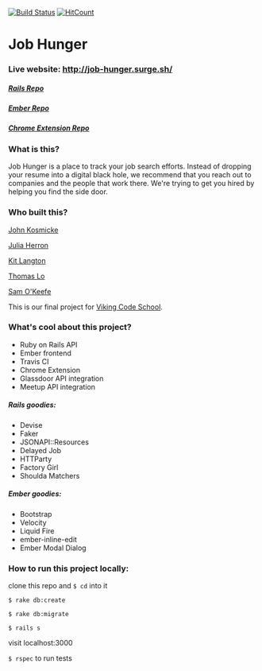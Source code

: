 [![Build Status](https://travis-ci.org/kitlangton/job_hunger_rails.png?branch=master)](https://travis-ci.org/kitlangton/job_hunger_rails)
[![HitCount](https://hitt.herokuapp.com/kitlangton/job_hunger_rails.svg)](https://github.com/kitlangton/job_hunger_rails)

# Job Hunger

### Live website: http://job-hunger.surge.sh/


#####  [Rails Repo](https://github.com/kitlangton/job_hunger_rails)
#####  [Ember Repo](https://github.com/kitlangton/job_hunger_ember)
#####  [Chrome Extension Repo](https://github.com/cadyherron/job_hunger_chrome)


### What is this?

Job Hunger is a place to track your job search efforts. Instead of dropping your resume into a digital black hole, we recommend that you reach out to companies and the people that work there. We're trying to get you hired by helping you find the side door.



### Who built this?

[John Kosmicke](https://github.com/koziscool)

[Julia Herron](https://github.com/cadyherron)

[Kit Langton](https://github.com/kitlangton)

[Thomas Lo](https://github.com/thomasjinlo)

[Sam O'Keefe](https://github.com/samok13)


This is our final project for [Viking Code School](https://www.vikingcodeschool.com/). 


### What's cool about this project?

* Ruby on Rails API
* Ember frontend
* Travis CI
* Chrome Extension
* Glassdoor API integration
* Meetup API integration


##### Rails goodies:
* Devise
* Faker
* JSONAPI::Resources
* Delayed Job
* HTTParty
* Factory Girl
* Shoulda Matchers



##### Ember goodies:
* Bootstrap
* Velocity
* Liquid Fire
* ember-inline-edit
* Ember Modal Dialog



### How to run this project locally:

clone this repo and `$ cd` into it

`$ rake db:create`

`$ rake db:migrate`

`$ rails s`

visit localhost:3000

`$ rspec` to run tests
